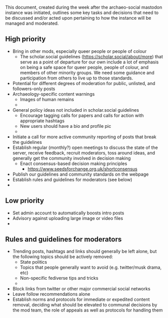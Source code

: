 This document, created during the week after the archaeo-social mastodon instance was initiated, outlines some key tasks and decisions that need to be discussed and/or acted upon pertaining to how the instance will be managed and moderated.

## High priority
- Bring in other mods, especially queer people or people of colour
  - The scholar.social guidelines (https://scholar.social/about/more) that serve as a point of departure for our own include a lot of emphasis on being a safe space for queer people, people of colour, and members of other minority groups. We need some guidance and participation from others to live up to those standards.
- Potential for different degrees of moderation for public, unlisted, and followers-only posts
- Archaeology-specific content warnings
  - Images of human remains
  -
- General policy ideas not included in scholar.social guidelines
  - Encourage tagging calls for papers and calls for action with appropriate hashtags
  - New users should have a bio and profile pic
  -
- Initiate a call for more active community reporting of posts that break the guidelines
- Establish regular (monthly?) open meetings to discuss the state of the server, receive feedback, recruit moderators, toss around ideas, and generally get the community involved in decision making
  - Enact consensus-based decision making principles
    - https://www.seedsforchange.org.uk/shortconsensus
- Publish our guidelines and community standards on the webpage
- Establish rules and guidelines for moderators (see below)
-

## Low priority
- Set admin account to automatically boosts intro posts
- Advisory against uploading large image or video files
-

## Rules and guidelines for moderators
- Trending posts, hashtags and links should generally be left alone, but the following topics should be actively removed:
  - State politics
  - Topics that people generally want to avoid (e.g. twitter/musk drama, etc)
  - Non-specific fediverse tips and tricks
  -
- Block links from twitter or other major commercial social networks
- Leave follow recommendations alone
- Establish norms and protocols for immediate or expedited content removal, deciding what should be elevated to communal decisions by the mod team, the role of appeals as well as protocols for handling them

